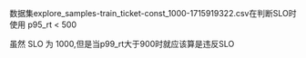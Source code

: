 数据集explore_samples-train_ticket-const_1000-1715919322.csv在判断SLO时使用 p95_rt < 500

虽然 SLO 为 1000,但是当p99_rt大于900时就应该算是违反SLO